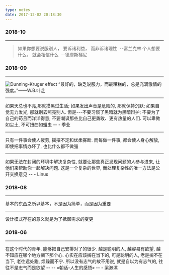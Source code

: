 ```yaml
---
type: notes
date: 2017-12-02 20:18:30
---
```

### 2018-10
---
> 如果你想要说服别人， 要诉诸利益， 而非诉诸理性&nbsp;&nbsp;--富兰克林
> 个人想要什么， 就会相信什么&nbsp;&nbsp;--德摩斯梯尼

### 2018-09
---
![Dunning-Kruger effect](https://hexoblog-1255784309.cos.ap-beijing.myqcloud.com/%E5%BE%AE%E4%BF%A1%E5%9B%BE%E7%89%87_20180911174656.jpg)
“最好的，缺乏说服力，而最糟糕的，总是充满激情的强度。”——W.B.叶芝

---
如果天总也不亮,那就摸黑过生活; 如果发出声音是危险的, 那就保持沉默; 如果自觉无力发光, 那就别去照亮别人. 但是---不要习惯了黑暗就为黑暗辩护; 不要为了自己的苟且而洋洋得意; 不要嘲讽那些比自己更勇敢、更有热量的人们. 可以卑微如尘土, 不可扭曲如蛆虫
--&nbsp;- 季业

---
只有一件事会使人疲劳, 摇摆不定和优柔寡断. 而每做一件事, 都会使人身心解放, 即使把事情办坏了, 也比什么都不做强

---
如果无法在封闭的环境中解决复杂性, 就要让那些真正发现问题的人参与进来, 让他们来帮助你一起解决问题. 这是一个复杂的世界, 而处理复杂性的唯一方法是公开交换意见
--&nbsp;- Linus

### 2018-08

---
基本的东西之所以基本，不是因为简单，而是因为重要

---
设计模式存在的意义就是为了抵御需求的变更

### 2018-06

---
在这个时代的青年, 能够把自己安排对了的很少. 越是聪明的人, 越容易有欲望, 越不知应在哪个地方搁下那个心. 心实在应该搁在当下的, 可是聪明的人, 老是搁不在当下, 老往远处跑, 烦躁而不宁. 所以没有志气的故不用说, 就是自以为有志气的, 往往不是志气而是欲望
--&nbsp;-- &laquo;朝话-人生的感悟&raquo; --&nbsp;- 梁漱溟